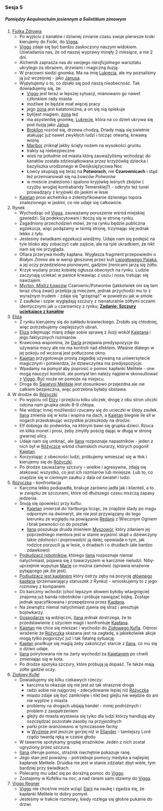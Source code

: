 ### Sesja 5
##### Pomiędzy Aequinoctuim jesiennym a Solistitium zimowym
1. [Fiolka Zdrowia](#l_fiolka_zdrowia)
    * Po wyjściu z kanałów i dziwnej zmianie czasu swoje pierwsze kroki kierujemy do Fiolki, do [Vigga](#p_viggo_regner).
    * [Viggo](#p_viggo_regner) zdaje się być bardzo zaskoczony naszym widokiem. Uświadamia nas, że od naszej wyprawy minęły 2 miesiące, a nie 2 dni.
    * Alchemik zaprasza nas do swojego *nieoficjalnego* warsztatu ukrytego za obrazem, drzwiami i magiczną iluzją.
    * W pracowni siedzi gnomka. Ma na imię [Lukrecja](#p_lukrecja_schattenwort), ale my poznaliśmy ją już wcześniej - jako [Janusa](#p_lukrecja_schattenwort).
    * Wypytujemy o to, co działo się pod naszą nieobecność. Tak dowiadujemy się, że:
        * [Viggo](#p_viggo_regner) jest teraz w lepszej sytuacji, mianowano go nawet członkiem rady miasta
        * możliwe że będzie miał więcej pracy
        * jego [żona](#p_pani_regner) jest katatoniczna, a on się nią opiekuje
        * był/jest magiem, [żona](#p_pani_regner) też
        * ma asystentkę gnomkę, [Lukrecję](#p_lukrecja_schattenwort), która na co dzień ukrywa się pod iluzją jako [Janus](#p_janus)
        * [Brokilon](#l_brokilon) rozrósł się, drzewa chodzą, Driady mają się świetnie atakując już nawet zwykłych ludzi i tocząc otwartą, krwawą wojnę
        * [Maribor](#l_maribor) zniknął jakby ścięty nożem na wysokości gruntu.
        * trakty są niebezpieczne
        * wieś na południe od miasta którą zauważyliśmy wchodząc do kanałów została zdziesiątkowana przez krzyżówkę dziecka i bazyliszka urodzonego w Dwójksiężycowa Noc
        * Łowcy skupiają się teraz na **Potworach**, nie **Czarownicach** i stąd też przemianowali się na *Łowców Potworów*
        * w mieście znaleziono i spalono kryjówkę leśnych zbójów ( czyżby wrogiej kontrabandy Temerskiej?) - odkryto też tunel prowadzący z kryjówki do jaskini w lesie
    * [Kajetan](#g_kajetan) prosi alchemika o zidentyfikowanie dziwnego topora znalezionego w jaskini, co nie udaje się całkowicie.
2. Rynek
    * Wychodząc od [Vigga](#p_viggo_regner), zauważamy poruszenie wśród miejskiej gawiedzi. Są podekscytowani i tłoczą się w stronę rynku.
    * Zagadniony przechodzień mówi, że na rynku będzie publiczna egzekucja, więc podążamy w tamtą stronę, trzymając się jednak lekko z tyłu.
    * Jesteśmy świadkami egzekucji wiedźmy. Udaje nam się podejść na tyle blisko aby zobaczyć całe zajście, ale na tyle ukradkiem, że nikt nam się nie przygląda.
    * Ofiara przerywa modły kapłana. Wygłasza fragment przepowiedni o _Białym Zimnie_ ale w wersji głoszonej przez kult [Lwiogłowego Pająka](#r_lwioglowy_pajak), a jej oczy przedzielone pionowymi, gadzimi źrenicami jarzą się żółto.
    * Krzyk wydany przez kobietę ogłusza obecnych na rynku. Ludzie zaczynają uciekać w panice krwawiąc z uszu i nosa, tratując się nawzajem.
    * [Myrton, Mistrz Łowców](#p_lord_myrton) Czarownic/Potworów (jakkolwiek oni się tam teraz chcą zwać) przebija ją mieczem, jednak przychodzi mu to z wyraźnym trudem - zdaje się "grzęznąć" w powietrzu jak w smole.
    * Z zaułków i szpar wyglądają szczury z nienaturalnie żółtymi oczami identycznymi jak u czarownicy z rynku; **[Zadanie: Szczury uciekające z kanałów](#z_q6)**
3. [Eliza](#p_eliza)
    * Z rynku kierujemy się do zakładu krawieckiego. Zrobiło się chłodniej, więc potrzebujemy cieplejszych ubrań.
    * [Eliza](#p_eliza) zdejmując miarę zdaje sobie sprawę z iluzji wokół [Kajetana](#g_kajetan) i jego faktycznych rozmiarów.
    * Krawcowa wspomina, że [Daria](#p_daria) przejawia predyspozycje do używania mocy ale nie ma kontroli nad efektem. Właśnie dlatego w jej pokoju od wczoraj jest potłuczone okno.
    * [Kajetan](#g_kajetan) przygotowuje prostą zagadkę używaną na uniwersytecie magicznym i potwierdza, że dziewczynka ma predyspozycje.
    * Wpadamy na pomysł aby poprosić o pomoc kapłanki Melitele - one mogą nauczyć kontroli, ale pomysł ten należy najpierw skonsultować z [Viggo](#p_viggo_regner). Być może on pomoże na miejscu.    
    * Droga do [Świątyni Melitele](#l_smelitele) jest stosunkowo przejezdna ale nie całkiem bezpieczna, więc potrzebna byłaby obstawa.
4. W drodze do [Różyczki](#l_rozyczka)
    * Po wyjściu od [Elizy](#p_eliza) i przejściu kilku uliczek, drogę z obu stron uliczki odcina nam grupka około 8-9 chłopa. 
    * Nie widząc innej możliwości rzucamy się do ucieczki w ślepy zaułek. [Ilana](#g_ilana) zmienia się w kota i wspina na dach, a [Kajetan](#g_kajetan) biegnie ile sił w nogach przeskakując wszystkie przeszkody na drodze.
    * Elf dobiega do podwórka, na którym bawi się grupka dzieci. Rzuca im kilka monet i prosi, żeby zmyliły pościg dając w długą w stronę gwarnej ulicy.
    * Udaje nam się umknąć, ale [Ilana](#g_ilana) rozpoznaje napastników - jeden z nich był w [Różyczce](#l_rozyczka) wśród chamskich murarzy, których pogonił [Kajetan](#g_kajetan).
    * Korzystając z obecności ludzi, próbujemy wmieszać się w tłok i kierujemy się do [Różyczki](#l_rozyczka).
    * Po drodze zauważamy szczury - wielkie i agresywne, zdają się atakować wszystko, co jest ich rozmiarów lub mniejsze. Lub to, co znajdzie się w ciemnym zaułku z dala od świateł i ludzi.
6. [Różyczka](#l_rozyczka) - konfrontacja
    * Karczma lekko podupadła, brakuje zarówno jadła jak i klienteli, a to w związku ze szczurami, które od dłuższego czasu niszczą zapasy jedzenia.
    * Snują się opowieści przy kuflu:
        * [Kajetan](#g_kajetan) zmierzał do Vartburga licząc, że znajdzie ślady po magu odpornym na dwimeryt, ale nie jest przywiązany do tego kierunku ze względu na powiązanie [Redanii](#l_redania) z Wiecznym Ogniem i brak pewności co do poszlak
        * [Ilana](#g_ilana) poszukuje druida imieniem [Myszowór](#p_myszowor), który zdaniem jej poprzedniego mentora jest w stanie wyjaśnić skąd u dziewczyny takie zdolności i poprowadzić ją dalej; opowiada o tym, jak rodzice porzucili ją w lesie, o driadach i o druidach (ale bardzo zdawkowo)
    * [Podjudzacz robotników](#p_mlody_kaplan), którego [Ilana](#g_ilana) rozpoznaje niemal natychmiast, pojawia się z towarzyszem w karczmie nieludzi. Niby-uprzejmie wypytuje [Marię](#p_maria) co można zamówić (sprawia wrażenie pytającego jak źle jest).
    * [Podjudzacz jest kapłanem](#p_mlody_kaplan) który ostrzy zęby na pozycję [głównego kapłana](p_kaplan_matias) (przemawiający staruszek z Rynku) - wnioskujemy to z jego rozmowy z kompanem.
    * Do karczmy wchodzi (choć lepszym słowem byłoby wtargnięcie) znajoma już banda robotników i próbuje nawiązać bójkę. Zostaje jednak spacyfikowana i przepędzona przez [Kapłana](#p_mlody_kaplan). 
    * Na zewnątrz niemal natychmiast zjawia się straż i aresztuje bojówkarzy.
    * [Gospodarze](#p_maria) są wdzięczni, [Ilana](#g_ilana) jednak dostrzega, że to przedstawienie z użyciem magii i konfrontuje [Kapłana](#p_mlody_kaplan).
    * [Kajetan](#g_kajetan) nie chce się mieszać i wychodzi do [Ziołowego Kufla](#l_ziolowy_kufelek). Odnosi wrażenie że [Różyczka](#l_rozyczka) skazana jest na zagładę, a jakiekolwiek akcje mogą tylko pogorszyć już i tak fatalną sytuację.
    * [Kapłan](#p_mlody_kaplan) posiłkuje się magią żeby zakończyć starcie z [Ilaną](#g_ilana), co mu się o dziwo udaje.
    * [Ilana](#g_ilana) poirytowana nie na żarty wychodzi za [Kajetanem](#g_kajetan) po chwili zmieniając się w kota.
    * Po drodze spotyka szczury, które próbują ją dopaść. Te także mają zółte gadzie oczy.
7. [Ziołowy Kufel](#l_ziolowy_kufelek)
    * Dowiadujemy się kilku ciekawych rzeczy:
        * karczma ta okazuje się nie jest aż tak strasznie droga
        * radzi sobie nie najgorzej - zdecydowanie lepiej niż [Różyczka](#l_rozyczka)
        * miasto zdaje się być zamknięte i nikt bez glejtu nie wejdzie do ani nie wyjdzie z miasta
        * problemy na drogach ubijają handel - mniej podróżnych i problem z zaopatrzeniem
        * glejty do miasta wystawia się tylko dla ludzi którzy handlują aby oszczędzać pozostałe zasoby na przyjezdnych
        * parki prze-aranżowano w tymczasowe farmy
        * w [Wyzimie](#l_wyzima) jest jeszcze gorzej niż w [Ellander](#l_ellander) - tamtejszy Lord rządzi twardą ręką w czasie głodu
    * W tawernie spotykamy grupkę strażników. Jeden z nich został ugryziony przez szczura.
    * [Ilana](#g_ilana) oferuje pomoc, strażnik niechętnie pokazuje ranę. 
    * Jego stan jest poważny - potrzebuje pomocy medyka a najlepiej kapłanek Melitele. Druidka nie jest w stanie zdziałać zbyt wiele, tym bardziej przy świadkach.
    * Polecamy mu udać się po doraźną pomoc do [Viggo](#p_viggo_regner).
    * Zostajemy w Kufelku na noc, a nad ranem sami idziemy do [Vigga](#p_viggo_regner).
8. [Viggo Regner](#p_viggo_regner)
    * [Viggo](#p_viggo_regner) nie chce/nie może wziąć [Darii](#p_daria) na naukę i zgadza się, że kapłanki Melitele to dobry pomysł.
    * Jesteśmy w trakcie rozmowy, kiedy rozlega się głośne pukanie do drzwi.